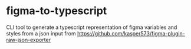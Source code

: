 # figma-to-typescript

CLI tool to generate a typescript representation of figma variables and styles from a json input from https://github.com/kasper573/figma-plugin-raw-json-exporter
